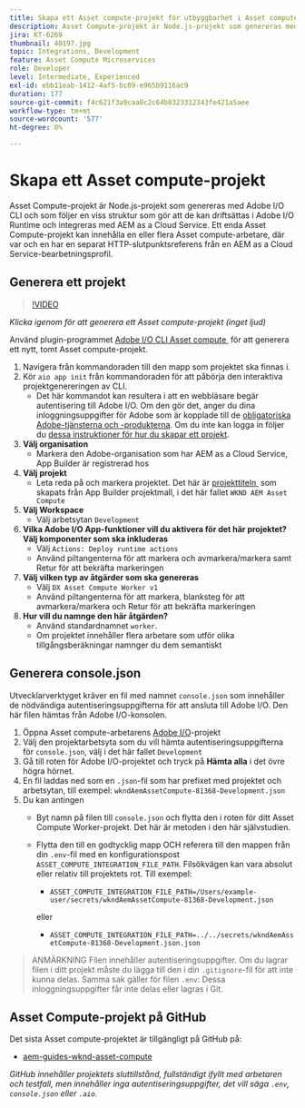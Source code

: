 ```yaml
---
title: Skapa ett Asset compute-projekt för utbyggbarhet i Asset compute
description: Asset Compute-projekt är Node.js-projekt som genereras med Adobe I/O CLI och som följer en viss struktur som gör att de kan användas i Adobe I/O Runtime och integreras med AEM as a Cloud Service.
jira: KT-6269
thumbnail: 40197.jpg
topic: Integrations, Development
feature: Asset Compute Microservices
role: Developer
level: Intermediate, Experienced
exl-id: ebb11eab-1412-4af5-bc09-e965b9116ac9
duration: 177
source-git-commit: f4c621f3a9caa8c2c64b8323312343fe421a5aee
workflow-type: tm+mt
source-wordcount: '577'
ht-degree: 0%

---
```


# Skapa ett Asset compute-projekt

Asset Compute-projekt är Node.js-projekt som genereras med Adobe I/O CLI och som följer en viss struktur som gör att de kan driftsättas i Adobe I/O Runtime och integreras med AEM as a Cloud Service. Ett enda Asset Compute-projekt kan innehålla en eller flera Asset compute-arbetare, där var och en har en separat HTTP-slutpunktsreferens från en AEM as a Cloud Service-bearbetningsprofil.

## Generera ett projekt

>[!VIDEO](https://video.tv.adobe.com/v/40197?quality=12&learn=on)

_Klicka igenom för att generera ett Asset compute-projekt (inget ljud)_

Använd plugin-programmet [Adobe I/O CLI Asset compute &#x200B;](../set-up/development-environment.md#aio-cli) för att generera ett nytt, tomt Asset compute-projekt.

1. Navigera från kommandoraden till den mapp som projektet ska finnas i.
1. Kör `aio app init` från kommandoraden för att påbörja den interaktiva projektgenereringen av CLI.
   + Det här kommandot kan resultera i att en webbläsare begär autentisering till Adobe I/O. Om den gör det, anger du dina inloggningsuppgifter för Adobe som är kopplade till de [obligatoriska Adobe-tjänsterna och -produkterna](../set-up/accounts-and-services.md). Om du inte kan logga in följer du [dessa instruktioner för hur du skapar ett projekt](https://developer.adobe.com/app-builder/docs/getting_started/first_app/#42-developer-is-not-logged-in-as-enterprise-organization-user).
1. __Välj organisation__
   + Markera den Adobe-organisation som har AEM as a Cloud Service, App Builder är registrerad hos
1. __Välj projekt__
   + Leta reda på och markera projektet. Det här är [projekttiteln &#x200B;](../set-up/app-builder.md) som skapats från App Builder projektmall, i det här fallet `WKND AEM Asset Compute`
1. __Välj Workspace__
   + Välj arbetsytan `Development`
1. __Vilka Adobe I/O App-funktioner vill du aktivera för det här projektet? Välj komponenter som ska inkluderas__
   + Välj `Actions: Deploy runtime actions`
   + Använd piltangenterna för att markera och avmarkera/markera samt Retur för att bekräfta markeringen
1. __Välj vilken typ av åtgärder som ska genereras__
   + Välj `DX Asset Compute Worker v1`
   + Använd piltangenterna för att markera, blanksteg för att avmarkera/markera och Retur för att bekräfta markeringen
1. __Hur vill du namnge den här åtgärden?__
   + Använd standardnamnet `worker`.
   + Om projektet innehåller flera arbetare som utför olika tillgångsberäkningar namnger du dem semantiskt

## Generera console.json

Utvecklarverktyget kräver en fil med namnet `console.json` som innehåller de nödvändiga autentiseringsuppgifterna för att ansluta till Adobe I/O. Den här filen hämtas från Adobe I/O-konsolen.

1. Öppna Asset compute-arbetarens [Adobe I/O](https://console.adobe.io)-projekt
1. Välj den projektarbetsyta som du vill hämta autentiseringsuppgifterna för `console.json`, välj i det här fallet `Development`
1. Gå till roten för Adobe I/O-projektet och tryck på __Hämta alla__ i det övre högra hörnet.
1. En fil laddas ned som en `.json`-fil som har prefixet med projektet och arbetsytan, till exempel: `wkndAemAssetCompute-81368-Development.json`
1. Du kan antingen
   + Byt namn på filen till `console.json` och flytta den i roten för ditt Asset Compute Worker-projekt. Det här är metoden i den här självstudien.
   + Flytta den till en godtycklig mapp OCH referera till den mappen från din `.env`-fil med en konfigurationspost `ASSET_COMPUTE_INTEGRATION_FILE_PATH`. Filsökvägen kan vara absolut eller relativ till projektets rot. Till exempel:
      + `ASSET_COMPUTE_INTEGRATION_FILE_PATH=/Users/example-user/secrets/wkndAemAssetCompute-81368-Development.json`

     eller
      + `ASSET_COMPUTE_INTEGRATION_FILE_PATH=../../secrets/wkndAemAssetCompute-81368-Development.json.json`

> ANMÄRKNING
> Filen innehåller autentiseringsuppgifter. Om du lagrar filen i ditt projekt måste du lägga till den i din `.gitignore`-fil för att inte kunna delas. Samma sak gäller för filen `.env`: Dessa inloggningsuppgifter får inte delas eller lagras i Git.

## Asset Compute-projekt på GitHub

Det sista Asset compute-projektet är tillgängligt på GitHub på:

+ [aem-guides-wknd-asset-compute](https://github.com/adobe/aem-guides-wknd-asset-compute)

_GitHub innehåller projektets sluttillstånd, fullständigt ifyllt med arbetaren och testfall, men innehåller inga autentiseringsuppgifter, det vill säga `.env`, `console.json` eller `.aio`._
